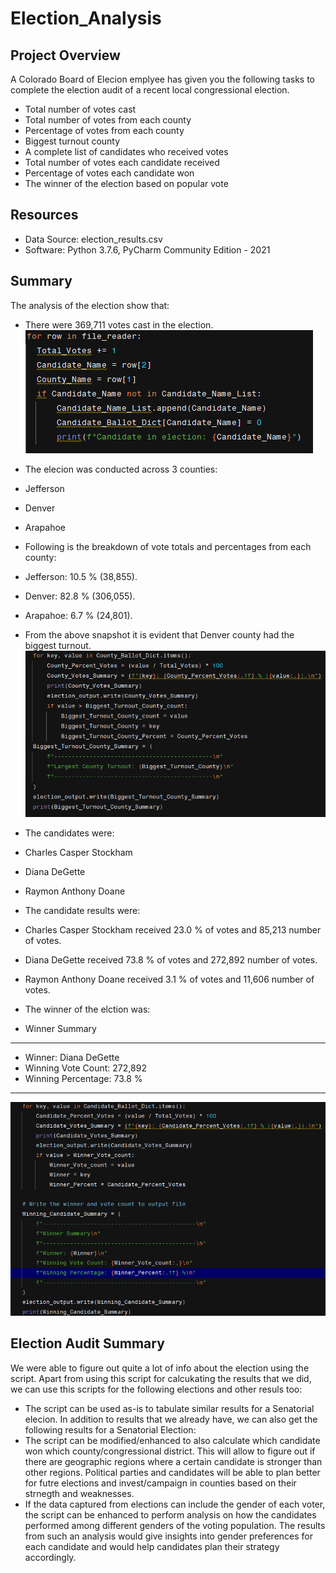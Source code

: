 # Election_Analysis

##  Project Overview
A Colorado Board of Elecion emplyee has given you the following tasks to complete the election audit of a recent local congressional election.

- Total number of votes cast
- Total number of votes from each county
- Percentage of votes from each county
- Biggest turnout county
- A complete list of candidates who received votes
- Total number of votes each candidate received
- Percentage of votes each candidate won
- The winner of the election based on popular vote

## Resources
- Data Source: election_results.csv
- Software: Python 3.7.6, PyCharm Community Edition - 2021

## Summary
The analysis of the election show that:
- There were 369,711 votes cast in the election.
![Total_Votes](https://github.com/abhi82git/Election_Analysis/blob/068845e7f4a4b38f75d2462542eb43781a0f7df1/Resources/Total_Votes.png)


- The elecion was conducted across 3 counties:
 - Jefferson
 - Denver
 - Arapahoe

- Following is the breakdown of vote totals and percentages from each county:
 - Jefferson: 10.5 % (38,855).
 - Denver: 82.8 % (306,055).
 - Arapahoe: 6.7 % (24,801).

- From the above snapshot it is evident that Denver county had the biggest turnout.
![County_Summary_Biggest_Turnout](https://github.com/abhi82git/Election_Analysis/blob/068845e7f4a4b38f75d2462542eb43781a0f7df1/Resources/County_Summary_and_Biggest_Turnout.png)

- The candidates were:
 - Charles Casper Stockham
 - Diana DeGette
 - Raymon Anthony Doane
 
- The candidate results were:
 - Charles Casper Stockham received 23.0 % of votes and 85,213 number of votes.
 - Diana DeGette received 73.8 % of votes and 272,892 number of votes.
 - Raymon Anthony Doane received 3.1 %  of votes and 11,606 number of votes.
 
- The winner of the elction was:
 - Winner Summary
 - ---------------------------------------------
 - Winner: Diana DeGette
 - Winning Vote Count: 272,892
 - Winning Percentage: 73.8 %
 - ---------------------------------------------
 ![Election_Winner_Candidate_Summary](https://github.com/abhi82git/Election_Analysis/blob/c8f0125be115e63dd32ddfa5ddb0fbd7db6da60c/Resources/Candidate_Votes_and_Winner.png)
 
 ## Election Audit Summary
 We were able to figure out quite a lot of info about the election using the script. Apart from using this script for calcukating the results that we did, we can use this scripts for the following elections and other resuls too:
 
 - The script can be used as-is to tabulate similar results for a Senatorial elecion. In addition to results that we already have, we can also get the following results for a Senatorial Election:
  - The script can be modified/enhanced to also calculate which candidate won which county/congressional district. This will allow to figure out if there are geographic regions where a certain candidate is stronger than other regions. Political parties and candidates will be able to plan better for futre elections and invest/campaign in counties based on their strnegth and weaknesses.
  - If the data captured from elections can include the gender of each voter, the script can be enhanced to perform analysis on how the candidates performed among different genders of the voting population. The results from such an analysis would give insights into gender preferences for each candidate and would help candidates plan their strategy accordingly.